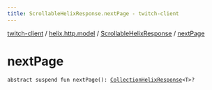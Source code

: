 ```yaml
---
title: ScrollableHelixResponse.nextPage - twitch-client
---
```


[twitch-client](../../index.html) / [helix.http.model](../index.html) / [ScrollableHelixResponse](index.html) / [nextPage](./next-page.html)

# nextPage

`abstract suspend fun nextPage(): `[`CollectionHelixResponse`](../-collection-helix-response/index.html)`<T>?`